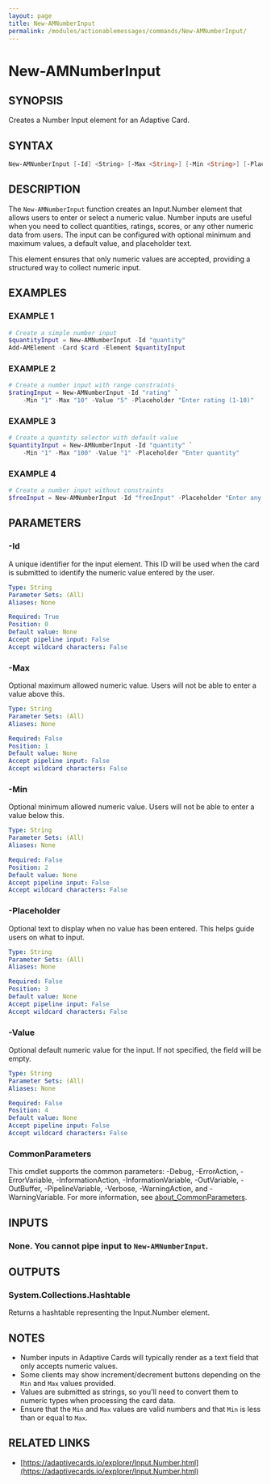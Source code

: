 ```yaml
---
layout: page
title: New-AMNumberInput
permalink: /modules/actionablemessages/commands/New-AMNumberInput/
---
```


# New-AMNumberInput

## SYNOPSIS
Creates a Number Input element for an Adaptive Card.

## SYNTAX

```powershell
New-AMNumberInput [-Id] <String> [-Max <String>] [-Min <String>] [-Placeholder <String>] [-Value <String>] [-Verbose <SwitchParameter>] [-Debug <SwitchParameter>] [-ErrorAction <ActionPreference>] [-WarningAction <ActionPreference>] [-InformationAction <ActionPreference>] [-ProgressAction <ActionPreference>] [-ErrorVariable <String>] [-WarningVariable <String>] [-InformationVariable <String>] [-OutVariable <String>] [-OutBuffer <Int32>] [-PipelineVariable <String>] [<CommonParameters>]
```

## DESCRIPTION
The `New-AMNumberInput` function creates an Input.Number element that allows users to enter or select a numeric value.
Number inputs are useful when you need to collect quantities, ratings, scores, or any other numeric data from users.
The input can be configured with optional minimum and maximum values, a default value, and placeholder text.

This element ensures that only numeric values are accepted, providing a structured way to collect numeric input.

## EXAMPLES

### EXAMPLE 1
```powershell
# Create a simple number input
$quantityInput = New-AMNumberInput -Id "quantity"
Add-AMElement -Card $card -Element $quantityInput
```


### EXAMPLE 2
```powershell
# Create a number input with range constraints
$ratingInput = New-AMNumberInput -Id "rating" `
    -Min "1" -Max "10" -Value "5" -Placeholder "Enter rating (1-10)"
```


### EXAMPLE 3
```powershell
# Create a quantity selector with default value
$quantityInput = New-AMNumberInput -Id "quantity" `
    -Min "1" -Max "100" -Value "1" -Placeholder "Enter quantity"
```


### EXAMPLE 4
```powershell
# Create a number input without constraints
$freeInput = New-AMNumberInput -Id "freeInput" -Placeholder "Enter any number"
```

## PARAMETERS

### -Id
A unique identifier for the input element. This ID will be used when the card is submitted
to identify the numeric value entered by the user.

```yaml
Type: String
Parameter Sets: (All)
Aliases: None

Required: True
Position: 0
Default value: None
Accept pipeline input: False
Accept wildcard characters: False
```

### -Max
Optional maximum allowed numeric value. Users will not be able to enter a value above this.

```yaml
Type: String
Parameter Sets: (All)
Aliases: None

Required: False
Position: 1
Default value: None
Accept pipeline input: False
Accept wildcard characters: False
```

### -Min
Optional minimum allowed numeric value. Users will not be able to enter a value below this.

```yaml
Type: String
Parameter Sets: (All)
Aliases: None

Required: False
Position: 2
Default value: None
Accept pipeline input: False
Accept wildcard characters: False
```

### -Placeholder
Optional text to display when no value has been entered. This helps guide users on what to input.

```yaml
Type: String
Parameter Sets: (All)
Aliases: None

Required: False
Position: 3
Default value: None
Accept pipeline input: False
Accept wildcard characters: False
```

### -Value
Optional default numeric value for the input. If not specified, the field will be empty.

```yaml
Type: String
Parameter Sets: (All)
Aliases: None

Required: False
Position: 4
Default value: None
Accept pipeline input: False
Accept wildcard characters: False
```

### CommonParameters
This cmdlet supports the common parameters: -Debug, -ErrorAction, -ErrorVariable, -InformationAction, -InformationVariable, -OutVariable, -OutBuffer, -PipelineVariable, -Verbose, -WarningAction, and -WarningVariable. For more information, see [about_CommonParameters](https://learn.microsoft.com/en-us/powershell/module/microsoft.powershell.core/about/about_commonparameters).

## INPUTS
### None. You cannot pipe input to `New-AMNumberInput`.

## OUTPUTS
### System.Collections.Hashtable
Returns a hashtable representing the Input.Number element.

## NOTES
- Number inputs in Adaptive Cards will typically render as a text field that only accepts numeric values.
- Some clients may show increment/decrement buttons depending on the `Min` and `Max` values provided.
- Values are submitted as strings, so you'll need to convert them to numeric types when processing the card data.
- Ensure that the `Min` and `Max` values are valid numbers and that `Min` is less than or equal to `Max`.

## RELATED LINKS
- [https://adaptivecards.io/explorer/Input.Number.html](https://adaptivecards.io/explorer/Input.Number.html)
